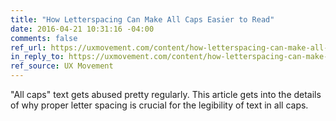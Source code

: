 ```yaml
---
title: "How Letterspacing Can Make All Caps Easier to Read"
date: 2016-04-21 10:31:16 -04:00
comments: false
ref_url: https://uxmovement.com/content/how-letterspacing-can-make-all-caps-easier-to-read/
in_reply_to: https://uxmovement.com/content/how-letterspacing-can-make-all-caps-easier-to-read/
ref_source: UX Movement
---
```


"All caps" text gets abused pretty regularly. This article gets into the details of why proper letter spacing is crucial for the legibility of text in all caps.